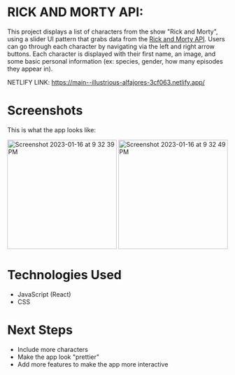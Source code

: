 # RICK AND MORTY API: 

This project displays a list of characters from the show "Rick and Morty", using a slider UI pattern that grabs data from the [Rick and Morty API](https://rickandmortyapi.com/). Users can go through each character by navigating via the left and right arrow buttons. Each character is displayed with their first name, an image, and some basic personal information (ex: species, gender, how many episodes they appear in). 

NETLIFY LINK: https://main--illustrious-alfajores-3cf063.netlify.app/

# Screenshots
This is what the app looks like:  

<img width="250" alt="Screenshot 2023-01-16 at 9 32 39 PM" src="https://user-images.githubusercontent.com/117434437/212797063-be38462e-0301-438d-b047-2f6f2e5f54af.png">

<img width="250" alt="Screenshot 2023-01-16 at 9 32 49 PM" src="https://user-images.githubusercontent.com/117434437/212797130-c1d4da6c-e134-41dd-b60d-2963fac652b5.png">

# Technologies Used
- JavaScript (React)
- CSS
 
# Next Steps
- Include more characters
- Make the app look "prettier"
- Add more features to make the app more interactive

